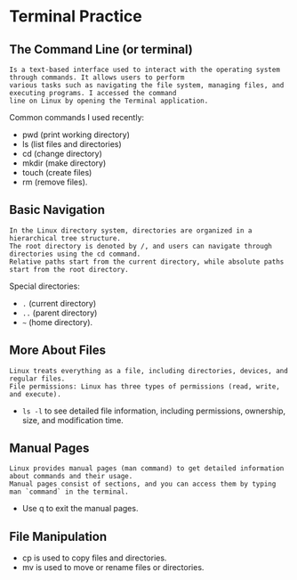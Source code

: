 
# Terminal Practice

## The Command Line (or terminal)

```
Is a text-based interface used to interact with the operating system through commands. It allows users to perform
various tasks such as navigating the file system, managing files, and executing programs. I accessed the command
line on Linux by opening the Terminal application.
```

 Common commands I used recently:

- pwd (print working directory)
- ls (list files and directories)
- cd (change directory)
- mkdir (make directory)
- touch (create files)
- rm (remove files).

## Basic Navigation

```
In the Linux directory system, directories are organized in a hierarchical tree structure.
The root directory is denoted by /, and users can navigate through directories using the cd command.
Relative paths start from the current directory, while absolute paths start from the root directory.
```

Special directories:

- ` . `  (current directory)
- ` .. `  (parent directory)
- ` ~ `  (home directory).

## More About Files

```
Linux treats everything as a file, including directories, devices, and regular files.
File permissions: Linux has three types of permissions (read, write, and execute).
```

- `ls -l`   to see detailed file information, including permissions, ownership, size, and modification time.

## Manual Pages

```
Linux provides manual pages (man command) to get detailed information about commands and their usage.
Manual pages consist of sections, and you can access them by typing man `command` in the terminal.
 ```

- Use q to exit the manual pages.

## File Manipulation

- cp is used to copy files and directories.
- mv is used to move or rename files or directories.

